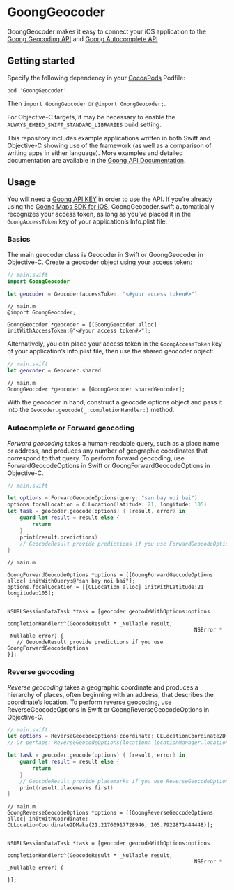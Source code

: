 
# GoongGeocoder

GoongGeocoder makes it easy to connect your iOS application to the [Goong Geocoding API](https://docs.goong.io/rest/guide/#geocode) and [Goong Autocomplete API](https://docs.goong.io/rest/guide/#place)


## Getting started

Specify the following dependency in your [CocoaPods](http://cocoapods.org/) Podfile:

```podspec
pod 'GoongGeocoder'
```

Then `import GoongGeocoder` or `@import GoongGeocoder;`.

For Objective-C targets, it may be necessary to enable the `ALWAYS_EMBED_SWIFT_STANDARD_LIBRARIES` build setting.

This repository includes example applications written in both Swift and Objective-C showing use of the framework (as well as a comparison of writing apps in either language). More examples and detailed documentation are available in the [Goong API Documentation](https://docs.goong.io).

## Usage

You will need a [Goong API KEY](https://account.goong.io) in order to use the API. If you’re already using the [Goong Maps SDK for iOS](https://docs.goong.io/ios/guide/), GoongGeocoder.swift automatically recognizes your access token, as long as you’ve placed it in the `GoongAccessToken` key of your application’s Info.plist file.

### Basics

The main geocoder class is Geocoder in Swift or GoongGeocoder in Objective-C. Create a geocoder object using your access token:

```swift
// main.swift
import GoongGeocoder

let geocoder = Geocoder(accessToken: "<#your access token#>")
```

```objc
// main.m
@import GoongGeocoder;

GoongGeocoder *geocoder = [[GoongGeocoder alloc] initWithAccessToken:@"<#your access token#>"];
```

Alternatively, you can place your access token in the `GoongAccessToken` key of your application’s Info.plist file, then use the shared geocoder object:

```swift
// main.swift
let geocoder = Geocoder.shared
```

```objc
// main.m
GoongGeocoder *geocoder = [GoongGeocoder sharedGeocoder];
```

With the geocoder in hand, construct a geocode options object and pass it into the `Geocoder.geocode(_:completionHandler:)` method.

### Autocomplete or Forward geocoding

_Forward geocoding_ takes a human-readable query, such as a place name or address, and produces any number of geographic coordinates that correspond to that query. To perform forward geocoding, use ForwardGeocodeOptions in Swift or GoongForwardGeocodeOptions in Objective-C.

```swift
// main.swift

let options = ForwardGeocodeOptions(query: "san bay noi bai")
options.focalLocation = CLLocation(latitude: 21, longitude: 105)
let task = geocoder.geocode(options) { (result, error) in
    guard let result = result else {
        return
    }
    print(result.predictions)
    // GeocodeResult provide predictions if you use ForwardGeocodeOptions
}
```

```objc
// main.m

GoongForwardGeocodeOptions *options = [[GoongForwardGeocodeOptions alloc] initWithQuery:@"san bay noi bai"];
options.focalLocation = [[CLLocation alloc] initWithLatitude:21 longitude:105];


NSURLSessionDataTask *task = [geocoder geocodeWithOptions:options
                                        completionHandler:^(GeocodeResult * _Nullable result,                                                            
                                                            NSError * _Nullable error) {
   // GeocodeResult provide predictions if you use GoongForwardGeocodeOptions
}];
```

### Reverse geocoding

_Reverse geocoding_ takes a geographic coordinate and produces a hierarchy of places, often beginning with an address, that describes the coordinate’s location. To perform reverse geocoding, use ReverseGeocodeOptions in Swift or GoongReverseGeocodeOptions in Objective-C.

```swift
// main.swift
let options = ReverseGeocodeOptions(coordinate: CLLocationCoordinate2D(latitude: 21.21760917728946, longitude: 105.7922871444448))
// Or perhaps: ReverseGeocodeOptions(location: locationManager.location)

let task = geocoder.geocode(options) { (result, error) in
    guard let result = result else {
        return
    }
    // GeocodeResult provide placemarks if you use ReverseGeocodeOptions
    print(result.placemarks.first)        
}
```

```objc
// main.m
GoongReverseGeocodeOptions *options = [[GoongReverseGeocodeOptions alloc] initWithCoordinate: CLLocationCoordinate2DMake(21.21760917728946, 105.7922871444448)];


NSURLSessionDataTask *task = [geocoder geocodeWithOptions:options
                                        completionHandler:^(GeocodeResult * _Nullable result,                                                            
                                                            NSError * _Nullable error) {
  
}];
```


